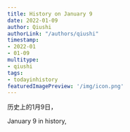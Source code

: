 ```yaml
---
title: History on January 9
date: 2022-01-09
author: Qiushi 
authorLink: "/authors/qiushi"
timestamp: 
- 2022-01
- 01-09
multitype: 
- qiushi
tags: 
- todayinhistory
featuredImagePreview: '/img/icon.png'
---
```









历史上的1月9日，

January 9 in history, 

<!--more-->

